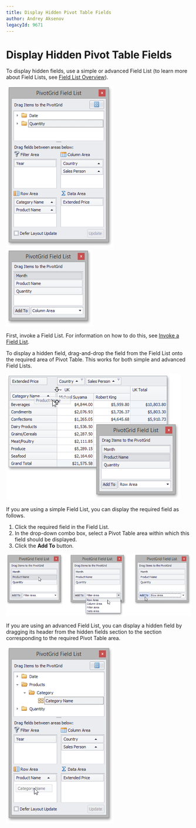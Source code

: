 ```yaml
---
title: Display Hidden Pivot Table Fields
author: Andrey Aksenov
legacyId: 9671
---
```

# Display Hidden Pivot Table Fields
To display hidden fields, use a simple or advanced Field List  (to learn more about Field Lists, see [Field List Overview](../field-list-overview.md)).

![EU_XtraPivotGrid_FieldListExcel](../../../images/img13517.png)&nbsp;&nbsp;![EU_XtraPivotGrid_CustomizationForm](../../../images/img7595.png)

First, invoke a Field List. For information on how to do this, see [Invoke a Field List](../field-list/invoke-a-field-list.md).

To display a hidden field, drag-and-drop the field from the Field List onto the required area of Pivot Table. This works for both simple and advanced Field Lists.

![EU_XtraPivotGrid_DragFieldFromCustomizationForm](../../../images/img7601.png)

If you are using a simple Field List, you can display the required field as follows.
1. Click the required field in the Field List.
2. In the drop-down combo box, select a Pivot Table area within which this field should be displayed.
3. Click the **Add To** button.

![EU_XtraPivotGrid_SimpleFieldListShow](../../../images/img13527.png)

If you are using an advanced Field List, you can display a hidden field by dragging its header from the hidden fields section to the section corresponding to the required Pivot Table area.

![EU_XtraPivotGrid_FieldListShowing](../../../images/img13521.png)